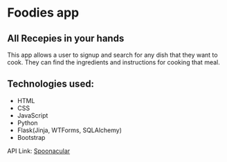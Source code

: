 # Foodies app

## All Recepies in your hands

This app allows a user to signup and search for any dish that they want to cook. They can find the ingredients and instructions for cooking that meal.

## Technologies used:

- HTML
- CSS
- JavaScript
- Python
- Flask(Jinja, WTForms, SQLAlchemy)
- Bootstrap

API Link: [Spoonacular](https://spoonacular.com/food-api/docs)
